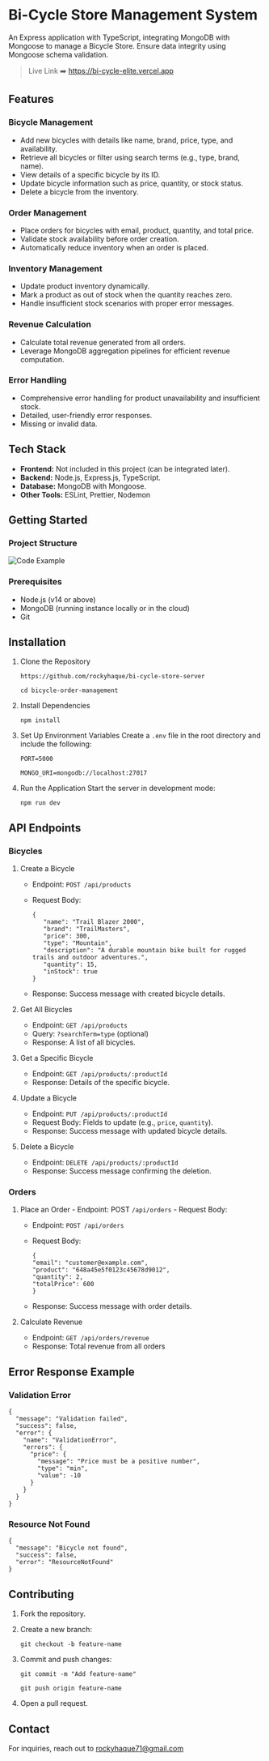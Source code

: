 # Bi-Cycle Store Management System

An Express application with TypeScript, integrating MongoDB with Mongoose to manage a Bicycle Store. Ensure data integrity using Mongoose schema validation.

> Live Link ➡️ https://bi-cycle-elite.vercel.app

## Features

### Bicycle Management

- Add new bicycles with details like name, brand, price, type, and availability.
- Retrieve all bicycles or filter using search terms (e.g., type, brand, name).
- View details of a specific bicycle by its ID.
- Update bicycle information such as price, quantity, or stock status.
- Delete a bicycle from the inventory.

### Order Management

- Place orders for bicycles with email, product, quantity, and total price.
- Validate stock availability before order creation.
- Automatically reduce inventory when an order is placed.

### Inventory Management

- Update product inventory dynamically.
- Mark a product as out of stock when the quantity reaches zero.
- Handle insufficient stock scenarios with proper error messages.

### Revenue Calculation

- Calculate total revenue generated from all orders.
- Leverage MongoDB aggregation pipelines for efficient revenue computation.

### Error Handling

- Comprehensive error handling for product unavailability and insufficient stock.
- Detailed, user-friendly error responses.
- Missing or invalid data.

## Tech Stack

- **Frontend:** Not included in this project (can be integrated later).
- **Backend:** Node.js, Express.js, TypeScript.
- **Database:** MongoDB with Mongoose.
- **Other Tools:** ESLint, Prettier, Nodemon

## Getting Started

### Project Structure
![Code Example](https://i.ibb.co.com/T1FBRwF/carbon-3.png)


### Prerequisites

- Node.js (v14 or above)
- MongoDB (running instance locally or in the cloud)
- Git

## Installation

1. Clone the Repository

   ```
   https://github.com/rockyhaque/bi-cycle-store-server
   ```

   ```
   cd bicycle-order-management
   ```

2. Install Dependencies

   ```
   npm install
   ```

3. Set Up Environment Variables Create a `.env` file in the root directory and include the following:

   ```
   PORT=5000
   ```

   ```
   MONGO_URI=mongodb://localhost:27017
   ```

4. Run the Application Start the server in development mode:

   ```
   npm run dev
   ```

## API Endpoints

### Bicycles

1. Create a Bicycle

   - Endpoint: `POST /api/products`
   - Request Body:

     ```
     {
        "name": "Trail Blazer 2000",
        "brand": "TrailMasters",
        "price": 300,
        "type": "Mountain",
        "description": "A durable mountain bike built for rugged trails and outdoor adventures.",
        "quantity": 15,
        "inStock": true
     }

     ```

   - Response: Success message with created bicycle details.

2. Get All Bicycles

   - Endpoint: `GET /api/products`
   - Query: `?searchTerm=type` (optional)
   - Response: A list of all bicycles.

3. Get a Specific Bicycle

   - Endpoint: `GET /api/products/:productId`
   - Response: Details of the specific bicycle.

4. Update a Bicycle

   - Endpoint: `PUT /api/products/:productId`
   - Request Body: Fields to update (e.g., `price`, `quantity`).
   - Response: Success message with updated bicycle details.

5. Delete a Bicycle
   - Endpoint: `DELETE /api/products/:productId`
   - Response: Success message confirming the deletion.

### Orders

1.  Place an Order - Endpoint: POST `/api/orders` - Request Body:

    - Endpoint: `POST /api/orders`
    - Request Body:

        ```
        {
        "email": "customer@example.com",
        "product": "648a45e5f0123c45678d9012",
        "quantity": 2,
        "totalPrice": 600
        }
        ```
    - Response: Success message with order details.

2. Calculate Revenue
    - Endpoint: `GET /api/orders/revenue`
    - Response: Total revenue from all orders

## Error Response Example
### Validation Error

```
{
  "message": "Validation failed",
  "success": false,
  "error": {
    "name": "ValidationError",
    "errors": {
      "price": {
        "message": "Price must be a positive number",
        "type": "min",
        "value": -10
      }
    }
  }
}

```

### Resource Not Found
```
{
  "message": "Bicycle not found",
  "success": false,
  "error": "ResourceNotFound"
}
```

## Contributing
1. Fork the repository.
2. Create a new branch:

    ```
    git checkout -b feature-name
    ```
3. Commit and push changes:
    ```
    git commit -m "Add feature-name"
    ```
    ```
    git push origin feature-name
    ```
4. Open a pull request.

## Contact
For inquiries, reach out to rockyhaque71@gmail.com